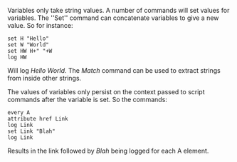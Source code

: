 Variables only take string values.  A number of commands will set
	values for variables.  The ''Set'' command can concatenate variables to
	give a new value.  So for instance:

~~~
set H "Hello"
set W "World"
set HW H+" "+W
log HW
~~~

Will log *Hello World*.  The *Match*
command can be used to extract
	strings from inside other strings.

The values of variables only persist on the context passed to
	script commands after the variable is set.  So the commands:

~~~
every A
attribute href Link
log Link
set Link "Blah"
log Link
~~~

Results in the link followed by *Blah* being
	logged for each A element.
